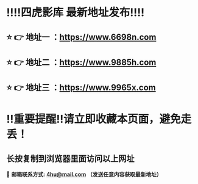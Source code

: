 
:bangbang::bangbang:四虎影库 最新地址发布:bangbang::bangbang:
==
:star: :point_right: 地址一 ：https://www.6698n.com
------
:star: :point_right: 地址二 ：https://www.9885h.com
------
:star: :point_right: 地址三 ：https://www.9965x.com
------
:bangbang:重要提醒:bangbang:请立即收藏本页面，避免走丢！
==

长按复制到浏览器里面访问以上网址
-

:e-mail: __邮箱联系方式: 4hu@mail.com （发送任意内容获取最新地址）__
